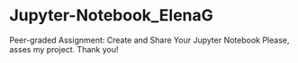 # Jupyter-Notebook_ElenaG
Peer-graded Assignment: Create and Share Your Jupyter Notebook
Please, asses my project. Thank you!
